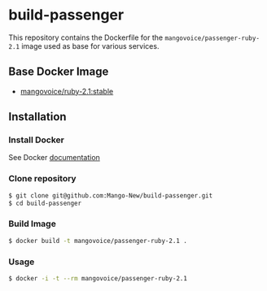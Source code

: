 # build-passenger
This repository contains the Dockerfile for the `mangovoice/passenger-ruby-2.1` image used as base for various services.

## Base Docker Image
- [mangovoice/ruby-2.1:stable](https://github.com/Mango-New/build-ruby)

## Installation
### Install Docker
See Docker [documentation](https://docs.docker.com/installation/)

### Clone repository
```sh
$ git clone git@github.com:Mango-New/build-passenger.git
$ cd build-passenger
```

### Build Image
```sh
$ docker build -t mangovoice/passenger-ruby-2.1 .
```

### Usage
```sh
$ docker -i -t --rm mangovoice/passenger-ruby-2.1
```
